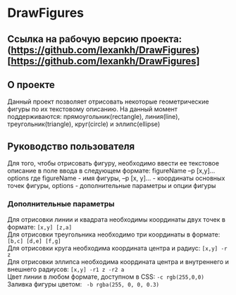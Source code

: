 # DrawFigures

## Ссылка на рабочую версию проекта: (https://github.com/lexankh/DrawFigures)[https://github.com/lexankh/DrawFigures]

## О проекте

Данный проект позволяет отрисовать некоторые геометрические фигуры по их текстовому описанию. На данный момент поддерживаются: прямоугольник(rectangle), линия(line), треугольник(triangle), круг(circle) и эллипс(ellipse)

## Руководство пользователя

Для того, чтобы отрисовать фигуру, необходимо ввести ее текстовое описание в поле ввода в следующем формате: figureName –p [x,y]... options
где figureName - имя фигуры,
–p [x, y]... - координаты основных точек фигуры,
options - дополнительные параметры и опции фигуры

### Дополнительные параметры
Для отрисовки линии и квадрата необходимы координаты двух точек в формате: `[x,y] [z,a]`    
Для отрисовки треугольника необходимо три координаты в формате: `[b,c] [d,e] [f,g]`    
Для отрисовки круга необходима координата центра и радиус: `[x,y] -r z`    
Для отрисовки эллипса необходима координата центра и внутреннего и внешнего радиусов: `[x,y] -r1 z -r2 a`    
Цвет линии в любом формате, доступном в CSS: `-c rgb(255,0,0)`    
Заливка фигуры цветом: ` -b rgba(255, 0, 0, 0.3)`    






